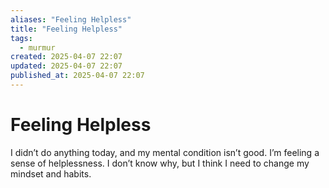 ```yaml
---
aliases: "Feeling Helpless"
title: "Feeling Helpless"
tags:
  - murmur
created: 2025-04-07 22:07
updated: 2025-04-07 22:07
published_at: 2025-04-07 22:07
---
```


# Feeling Helpless

I didn’t do anything today, and my mental condition isn’t good. I’m feeling a sense of helplessness. I don’t know why, but I think I need to change my mindset and habits.